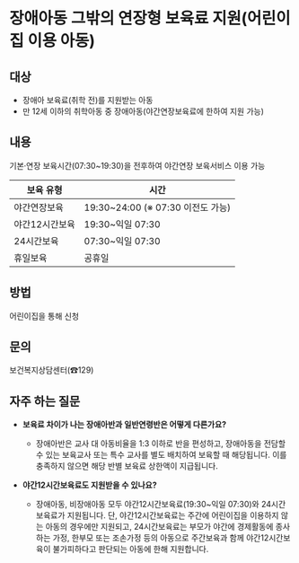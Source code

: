 # 장애아동 그밖의 연장형 보육료 지원(어린이집 이용 아동)

## 대상
- 장애아 보육료(취학 전)를 지원받는 아동
- 만 12세 이하의 취학아동 중 장애아동(야간연장보육료에 한하여 지원 가능)

## 내용
기본·연장 보육시간(07:30~19:30)을 전후하여 야간연장 보육서비스 이용 가능

| 보육 유형        | 시간                                 |
|-------------------|--------------------------------------|
| 야간연장보육      | 19:30~24:00 (※ 07:30 이전도 가능)   |
| 야간12시간보육    | 19:30~익일 07:30                     |
| 24시간보육        | 07:30~익일 07:30                     |
| 휴일보육          | 공휴일                               |

## 방법
어린이집을 통해 신청

## 문의
보건복지상담센터(☎129)

## 자주 하는 질문
- **보육료 차이가 나는 장애아반과 일반연령반은 어떻게 다른가요?**
  - 장애아반은 교사 대 아동비율을 1:3 이하로 반을 편성하고, 장애아동을 전담할 수 있는 보육교사 또는 특수 교사를 별도 배치하여 보육할 때 해당됩니다. 이를 충족하지 않으면 해당 반별 보육료 상한액이 지급됩니다.
  
- **야간12시간보육료도 지원받을 수 있나요?**
  - 장애아동, 비장애아동 모두 야간12시간보육료(19:30~익일 07:30)와 24시간보육료가 지원됩니다. 단, 야간12시간보육료는 주간에 어린이집을 이용하지 않는 아동의 경우에만 지원되고, 24시간보육료는 부모가 야간에 경제활동에 종사하는 가정, 한부모 또는 조손가정 등의 아동으로 주간보육과 함께 야간12시간보육이 불가피하다고 판단되는 아동에 한해 지원합니다.
